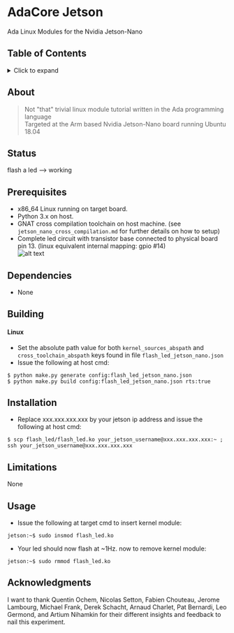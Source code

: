 # AdaCore Jetson

Ada Linux Modules for the Nvidia Jetson-Nano

## Table of Contents
<details>
<summary>Click to expand</summary>

1. [About](#About)
2. [Status](#Status)
3. [Prerequisites](#Prerequisites)  
4. [Dependencies](#Dependencies)
5. [Building](#Building)
   1. [Linux](#Linux)
6. [Installation](#Installation)
7. [Limitations](#Limitations)
8. [Usage](#Usage)
9. [Acknowledgments](#Acknowledgments)

</details>

## About

> Not "that" trivial linux module tutorial written in the Ada programming language  
> Targeted at the Arm based Nvidia Jetson-Nano board running Ubuntu 18.04 

## Status
flash a led --> working

## Prerequisites
- x86_64 Linux running on target board.
- Python 3.x on host.
- GNAT cross compilation toolchain on host machine. (see `jetson_nano_cross_compilation.md` for further details on how to setup)
- Complete led circuit with transistor base connected to physical board pin 13. (linux equivalent internal mapping: gpio #14)  
![alt text](https://i.stack.imgur.com/2vrSj.gif)

## Dependencies
- None

## Building
#### Linux
- Set the absolute path value for both `kernel_sources_abspath` and `cross_toolchain_abspath` keys found in file `flash_led_jetson_nano.json`
- Issue the following at host cmd: 
```
$ python make.py generate config:flash_led_jetson_nano.json
$ python make.py build config:flash_led_jetson_nano.json rts:true
```

## Installation
- Replace xxx.xxx.xxx.xxx by your jetson ip address and issue the following at host cmd:
```
$ scp flash_led/flash_led.ko your_jetson_username@xxx.xxx.xxx.xxx:~ ; ssh your_jetson_username@xxx.xxx.xxx.xxx
```

## Limitations
None

## Usage
- Issue the following at target cmd to insert kernel module: 
```
jetson:~$ sudo insmod flash_led.ko
```
- Your led should now flash at ~1Hz. now to remove kernel module:
```
jetson:~$ sudo rmmod flash_led.ko
```

## Acknowledgments
I want to thank Quentin Ochem, Nicolas Setton, Fabien Chouteau, Jerome Lambourg, Michael Frank, Derek Schacht, Arnaud Charlet, Pat Bernardi, Leo Germond, and Artium Nihamkin for their different insights and feedback to nail this experiment.



